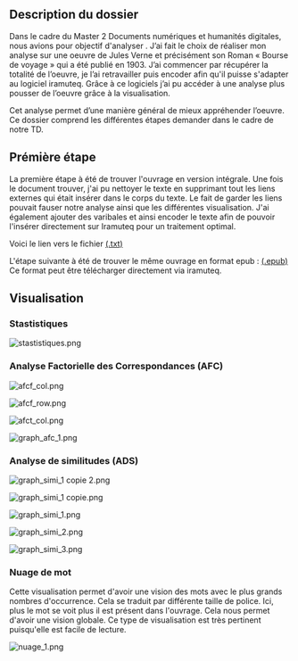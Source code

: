 
## Description du dossier

Dans le cadre du Master 2 Documents numériques et humanités digitales, nous avions pour objectif d'analyser . J’ai fait le choix de réaliser mon analyse sur une oeuvre de Jules Verne et précisément son Roman
« Bourse de voyage » qui a été publié en 1903. J’ai commencer par récupérer la totalité de
l’oeuvre, je l’ai retravailler puis encoder afin qu'il puisse s'adapter au logiciel iramuteq. Grâce à ce logiciels j’ai pu
accéder à une analyse plus pousser de l’oeuvre grâce à la visualisation. 

Cet analyse permet d’une manière général de mieux appréhender l’oeuvre. Ce dossier comprend les différentes étapes demander dans le cadre de notre TD.


## Prémière étape 

La première étape à été de trouver l'ouvrage en version intégrale. Une fois le document trouver, j'ai pu nettoyer le texte en supprimant tout les liens externes qui était insérer dans le corps du texte. Le fait de garder les liens pouvait fauser notre analyse ainsi que les différentes visualisation. J'ai également ajouter des varibales et ainsi encoder le texte afin de pouvoir l'insérer directement sur Iramuteq pour un traitement optimal. 

Voici le lien vers le fichier [(.txt)](https://github.com/wendywin/DAVID_WENDY_Boursesdevoyage/blob/master/Bourses-de-voyage_Jules-Vernes.txt)

L'étape suivante à été de trouver le même ouvrage en format epub : [(.epub)](https://github.com/wendywin/DAVID_WENDY_Boursesdevoyage/blob/master/Verne-Bourses_de_voyage.epub) Ce format peut être télécharger directement via iramuteq. 

## Visualisation

### Stastistiques

![stastistiques.png](https://github.com/wendywin/DAVID_WENDY_Boursesdevoyage/blob/master/images/stastistiques.png)

### Analyse Factorielle des Correspondances (AFC)

![afcf_col.png](https://github.com/wendywin/DAVID_WENDY_Boursesdevoyage/blob/master/images/afcf_col.png)

![afcf_row.png](https://github.com/wendywin/DAVID_WENDY_Boursesdevoyage/blob/master/images/afcf_row.png)

![afct_col.png](https://github.com/wendywin/DAVID_WENDY_Boursesdevoyage/blob/master/images/afct_col.png)

![graph_afc_1.png](https://github.com/wendywin/DAVID_WENDY_Boursesdevoyage/blob/master/images/graph_afc_1.png)


### Analyse de similitudes (ADS)

![graph_simi_1 copie 2.png](https://github.com/wendywin/DAVID_WENDY_Boursesdevoyage/blob/master/images/graph_simi_1%20copie%202.png)

![graph_simi_1 copie.png](https://github.com/wendywin/DAVID_WENDY_Boursesdevoyage/blob/master/images/graph_simi_1%20copie.png)


![graph_simi_1.png](https://github.com/wendywin/DAVID_WENDY_Boursesdevoyage/blob/master/images/graph_simi_1.png)


![graph_simi_2.png](https://github.com/wendywin/DAVID_WENDY_Boursesdevoyage/blob/master/images/graph_simi_2.png)

![graph_simi_3.png](https://github.com/wendywin/DAVID_WENDY_Boursesdevoyage/blob/master/images/graph_simi_3.png)

### Nuage de mot 


Cette visualisation permet d'avoir une vision des mots avec le plus grands nombres d'occurrence. Cela se traduit par différente taille de police. Ici, plus le mot se voit plus il est présent dans l'ouvrage. Cela nous permet d'avoir une vision globale. Ce type de visualisation est très pertinent puisqu'elle est facile de lecture. 

![nuage_1.png](https://github.com/wendywin/DAVID_WENDY_Boursesdevoyage/blob/master/images/nuage_1.png)

 



